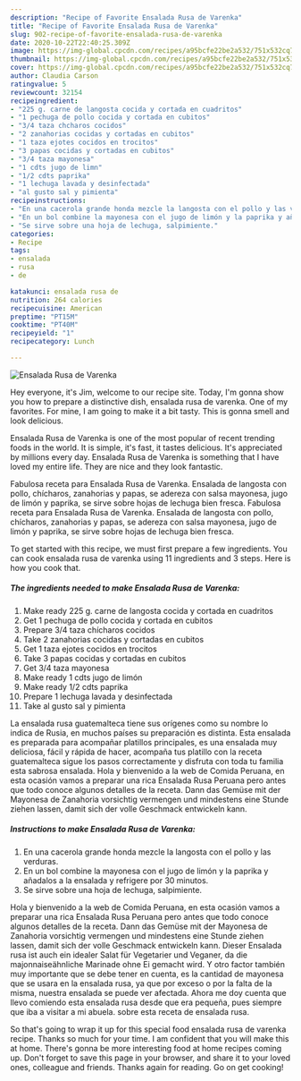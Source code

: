 ```yaml
---
description: "Recipe of Favorite Ensalada Rusa de Varenka"
title: "Recipe of Favorite Ensalada Rusa de Varenka"
slug: 902-recipe-of-favorite-ensalada-rusa-de-varenka
date: 2020-10-22T22:40:25.309Z
image: https://img-global.cpcdn.com/recipes/a95bcfe22be2a532/751x532cq70/ensalada-rusa-de-varenka-foto-principal.jpg
thumbnail: https://img-global.cpcdn.com/recipes/a95bcfe22be2a532/751x532cq70/ensalada-rusa-de-varenka-foto-principal.jpg
cover: https://img-global.cpcdn.com/recipes/a95bcfe22be2a532/751x532cq70/ensalada-rusa-de-varenka-foto-principal.jpg
author: Claudia Carson
ratingvalue: 5
reviewcount: 32154
recipeingredient:
- "225 g. carne de langosta cocida y cortada en cuadritos"
- "1 pechuga de pollo cocida y cortada en cubitos"
- "3/4 taza chcharos cocidos"
- "2 zanahorias cocidas y cortadas en cubitos"
- "1 taza ejotes cocidos en trocitos"
- "3 papas cocidas y cortadas en cubitos"
- "3/4 taza mayonesa"
- "1 cdts jugo de limn"
- "1/2 cdts paprika"
- "1 lechuga lavada y desinfectada"
- "al gusto sal y pimienta"
recipeinstructions:
- "En una cacerola grande honda mezcle la langosta con el pollo y las verduras."
- "En un bol combine la mayonesa con el jugo de limón y la paprika y añadalos a la ensalada y refrigere por 30 minutos."
- "Se sirve sobre una hoja de lechuga, salpimiente."
categories:
- Recipe
tags:
- ensalada
- rusa
- de

katakunci: ensalada rusa de 
nutrition: 264 calories
recipecuisine: American
preptime: "PT15M"
cooktime: "PT40M"
recipeyield: "1"
recipecategory: Lunch

---
```



![Ensalada Rusa de Varenka](https://img-global.cpcdn.com/recipes/a95bcfe22be2a532/751x532cq70/ensalada-rusa-de-varenka-foto-principal.jpg)

Hey everyone, it's Jim, welcome to our recipe site. Today, I'm gonna show you how to prepare a distinctive dish, ensalada rusa de varenka. One of my favorites. For mine, I am going to make it a bit tasty. This is gonna smell and look delicious.

Ensalada Rusa de Varenka is one of the most popular of recent trending foods in the world. It is simple, it's fast, it tastes delicious. It's appreciated by millions every day. Ensalada Rusa de Varenka is something that I have loved my entire life. They are nice and they look fantastic.

Fabulosa receta para Ensalada Rusa de Varenka. Ensalada de langosta con pollo, chícharos, zanahorias y papas, se adereza con salsa mayonesa, jugo de limón y paprika, se sirve sobre hojas de lechuga bien fresca. Fabulosa receta para Ensalada Rusa de Varenka. Ensalada de langosta con pollo, chícharos, zanahorias y papas, se adereza con salsa mayonesa, jugo de limón y paprika, se sirve sobre hojas de lechuga bien fresca.


To get started with this recipe, we must first prepare a few ingredients. You can cook ensalada rusa de varenka using 11 ingredients and 3 steps. Here is how you cook that.

<!--inarticleads1-->

##### The ingredients needed to make Ensalada Rusa de Varenka:

1. Make ready 225 g. carne de langosta cocida y cortada en cuadritos
1. Get 1 pechuga de pollo cocida y cortada en cubitos
1. Prepare 3/4 taza chícharos cocidos
1. Take 2 zanahorias cocidas y cortadas en cubitos
1. Get 1 taza ejotes cocidos en trocitos
1. Take 3 papas cocidas y cortadas en cubitos
1. Get 3/4 taza mayonesa
1. Make ready 1 cdts jugo de limón
1. Make ready 1/2 cdts paprika
1. Prepare 1 lechuga lavada y desinfectada
1. Take al gusto sal y pimienta


La ensalada rusa guatemalteca tiene sus orígenes como su nombre lo indica de Rusia, en muchos países su preparación es distinta. Esta ensalada es preparada para acompañar platillos principales, es una ensalada muy deliciosa, fácil y rápida de hacer, acompaña tus platillo con la receta guatemalteca sigue los pasos correctamente y disfruta con toda tu familia esta sabrosa ensalada. Hola y bienvenido a la web de Comida Peruana, en esta ocasión vamos a preparar una rica Ensalada Rusa Peruana pero antes que todo conoce algunos detalles de la receta. Dann das Gemüse mit der Mayonesa de Zanahoria vorsichtig vermengen und mindestens eine Stunde ziehen lassen, damit sich der volle Geschmack entwickeln kann. 

<!--inarticleads2-->

##### Instructions to make Ensalada Rusa de Varenka:

1. En una cacerola grande honda mezcle la langosta con el pollo y las verduras.
1. En un bol combine la mayonesa con el jugo de limón y la paprika y añadalos a la ensalada y refrigere por 30 minutos.
1. Se sirve sobre una hoja de lechuga, salpimiente.


Hola y bienvenido a la web de Comida Peruana, en esta ocasión vamos a preparar una rica Ensalada Rusa Peruana pero antes que todo conoce algunos detalles de la receta. Dann das Gemüse mit der Mayonesa de Zanahoria vorsichtig vermengen und mindestens eine Stunde ziehen lassen, damit sich der volle Geschmack entwickeln kann. Dieser Ensalada rusa ist auch ein idealer Salat für Vegetarier und Veganer, da die majonnaiseähnliche Marinade ohne Ei gemacht wird. Y otro factor también muy importante que se debe tener en cuenta, es la cantidad de mayonesa que se usara en la ensalada rusa, ya que por exceso o por la falta de la misma, nuestra ensalada se puede ver afectada. Ahora me doy cuenta que llevo comiendo esta ensalada rusa desde que era pequeña, pues siempre que iba a visitar a mi abuela. sobre esta receta de ensalada rusa. 

So that's going to wrap it up for this special food ensalada rusa de varenka recipe. Thanks so much for your time. I am confident that you will make this at home. There's gonna be more interesting food at home recipes coming up. Don't forget to save this page in your browser, and share it to your loved ones, colleague and friends. Thanks again for reading. Go on get cooking!
